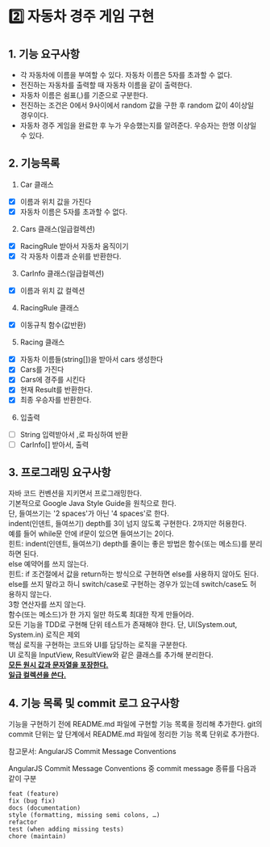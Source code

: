 # 2️⃣ 자동차 경주 게임 구현

## 1. 기능 요구사항
+ 각 자동차에 이름을 부여할 수 있다. 자동차 이름은 5자를 초과할 수 없다.
+ 전진하는 자동차를 출력할 때 자동차 이름을 같이 출력한다.
+ 자동차 이름은 쉼표(,)를 기준으로 구분한다.
+ 전진하는 조건은 0에서 9사이에서 random 값을 구한 후 random 값이 4이상일 경우이다.
+ 자동차 경주 게임을 완료한 후 누가 우승했는지를 알려준다. 우승자는 한명 이상일 수 있다.

## 2. 기능목록
1. Car 클래스  
+ [x] 이름과 위치 값을 가진다
+ [x] 자동차 이름은 5자를 초과할 수 없다.

2. Cars 클래스(일급컬렉션)
+ [x] RacingRule 받아서 자동차 움직이기
+ [x] 각 자동차 이름과 순위를 반환한다.

3. CarInfo 클래스(일급컬렉션)
+ [x] 이름과 위치 값 컬렉션

4. RacingRule 클래스
+ [x] 이동규칙 함수(값반환)

5. Racing 클래스
+ [x] 자동차 이름들(string[])을 받아서 cars 생성한다
+ [x] Cars를 가진다
+ [x] Cars에 경주를 시킨다
+ [x] 현재 Result를 반환한다.
+ [x] 최종 우승자를 반환한다.

6. 입출력
+ [ ] String 입력받아서 ,로 파싱하여 반환
+ [ ] CarInfo[] 받아서, 출력

## 3. 프로그래밍 요구사항
자바 코드 컨벤션을 지키면서 프로그래밍한다.  
기본적으로 Google Java Style Guide을 원칙으로 한다.  
단, 들여쓰기는 '2 spaces'가 아닌 '4 spaces'로 한다.  
indent(인덴트, 들여쓰기) depth를 3이 넘지 않도록 구현한다. 2까지만 허용한다.  
예를 들어 while문 안에 if문이 있으면 들여쓰기는 2이다.  
힌트: indent(인덴트, 들여쓰기) depth를 줄이는 좋은 방법은 함수(또는 메소드)를 분리하면 된다.  
else 예약어를 쓰지 않는다.  
힌트: if 조건절에서 값을 return하는 방식으로 구현하면 else를 사용하지 않아도 된다.  
else를 쓰지 말라고 하니 switch/case로 구현하는 경우가 있는데 switch/case도 허용하지 않는다.  
3항 연산자를 쓰지 않는다.  
함수(또는 메소드)가 한 가지 일만 하도록 최대한 작게 만들어라.  
모든 기능을 TDD로 구현해 단위 테스트가 존재해야 한다. 단, UI(System.out, System.in) 로직은 제외  
핵심 로직을 구현하는 코드와 UI를 담당하는 로직을 구분한다.  
UI 로직을 InputView, ResultView와 같은 클래스를 추가해 분리한다.  
**<u>모든 원시 값과 문자열을 포장한다.</u>**  
**<u>일급 컬렉션을 쓴다.</u>**

## 4. 기능 목록 및 commit 로그 요구사항
기능을 구현하기 전에 README.md 파일에 구현할 기능 목록을 정리해 추가한다.
git의 commit 단위는 앞 단계에서 README.md 파일에 정리한 기능 목록 단위로 추가한다.  

참고문서: AngularJS Commit Message Conventions  

AngularJS Commit Message Conventions 중
commit message 종류를 다음과 같이 구분
```
feat (feature)
fix (bug fix)
docs (documentation)
style (formatting, missing semi colons, …)
refactor
test (when adding missing tests)
chore (maintain)
```